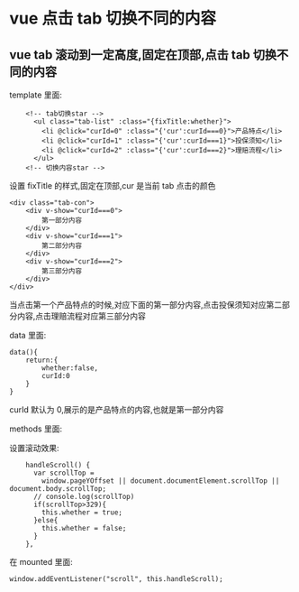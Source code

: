 # vue 点击 tab 切换不同的内容

## vue tab 滚动到一定高度,固定在顶部,点击 tab 切换不同的内容

template 里面:

```
    <!-- tab切换star -->
      <ul class="tab-list" :class="{fixTitle:whether}">
        <li @click="curId=0" :class="{'cur':curId===0}">产品特点</li>
        <li @click="curId=1" :class="{'cur':curId===1}">投保须知</li>
        <li @click="curId=2" :class="{'cur':curId===2}">理赔流程</li>
      </ul>
    <!-- 切换内容star -->
```

设置 fixTitle 的样式,固定在顶部,cur 是当前 tab 点击的颜色

```
<div class="tab-con">
	<div v-show="curId===0">
        第一部分内容
    </div>
	<div v-show="curId===1">
        第二部分内容
    </div>
	<div v-show="curId===2">
        第三部分内容
    </div>
</div>
```

当点击第一个产品特点的时候,对应下面的第一部分内容,点击投保须知对应第二部分内容,点击理赔流程对应第三部分内容

data 里面:

```
data(){
    return:{
        whether:false,
        curId:0
    }
}
```

curId 默认为 0,展示的是产品特点的内容,也就是第一部分内容

methods 里面:

设置滚动效果:

```
    handleScroll() {
      var scrollTop =
        window.pageYOffset || document.documentElement.scrollTop || document.body.scrollTop;
      // console.log(scrollTop)
      if(scrollTop>329){
        this.whether = true;
      }else{
        this.whether = false;
      }
    },
```

在 mounted 里面:

```
window.addEventListener("scroll", this.handleScroll);
```

